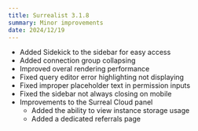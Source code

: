 ```yaml
---
title: Surrealist 3.1.8
summary: Minor improvements
date: 2024/12/19
---
```


- Added Sidekick to the sidebar for easy access
- Added connection group collapsing
- Improved overal rendering performance
- Fixed query editor error highlighting not displaying
- Fixed improper placeholder text in permission inputs
- Fixed the sidebar not always closing on mobile
- Improvements to the Surreal Cloud panel
	- Added the ability to view instance storage usage
	- Added a dedicated referrals page